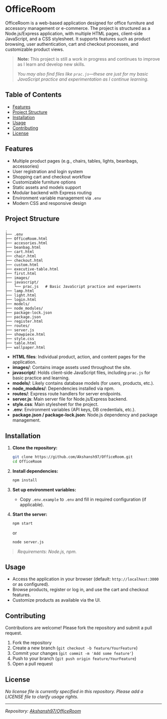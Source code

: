# OfficeRoom

OfficeRoom is a web-based application designed for office furniture and accessory management or e-commerce. The project is structured as a Node.js/Express application, with multiple HTML pages, client-side JavaScript, and a CSS stylesheet. It supports features such as product browsing, user authentication, cart and checkout processes, and customizable product views.

> **Note:** This project is still a work in progress and continues to improve as I learn and develop new skills.
>
> _You may also find files like `prac.js`—these are just for my basic JavaScript practice and experimentation as I continue learning._

## Table of Contents

- [Features](#features)
- [Project Structure](#project-structure)
- [Installation](#installation)
- [Usage](#usage)
- [Contributing](#contributing)
- [License](#license)

## Features

- Multiple product pages (e.g., chairs, tables, lights, beanbags, accessories)
- User registration and login system
- Shopping cart and checkout workflow
- Customizable furniture options
- Static assets and models support
- Modular backend with Express routing
- Environment variable management via `.env`
- Modern CSS and responsive design

## Project Structure

```
.
├── .env
├── OfficeRoom.html
├── accesories.html
├── beanbag.html
├── cart.html
├── chair.html
├── checkout.html
├── custom.html
├── executive-table.html
├── first.html
├── images/
├── javascript/
│   └── prac.js   # Basic JavaScript practice and experiments
├── lamp.html
├── light.html
├── login.html
├── models/
├── node_modules/
├── package-lock.json
├── package.json
├── register.html
├── routes/
├── server.js
├── showpiece.html
├── style.css
├── table.html
├── wallpaper.html
```

- **HTML files**: Individual product, action, and content pages for the application.
- **images/**: Contains image assets used throughout the site.
- **javascript/**: Holds client-side JavaScript files, including `prac.js` for basic practice and learning.
- **models/**: Likely contains database models (for users, products, etc.).
- **node_modules/**: Dependencies installed via npm.
- **routes/**: Express route handlers for server endpoints.
- **server.js**: Main server file for Node.js/Express backend.
- **style.css**: Main stylesheet for the project.
- **.env**: Environment variables (API keys, DB credentials, etc.).
- **package.json / package-lock.json**: Node.js dependency and package management.

## Installation

1. **Clone the repository:**
   ```bash
   git clone https://github.com/Akshansh97/OfficeRoom.git
   cd OfficeRoom
   ```

2. **Install dependencies:**
   ```bash
   npm install
   ```

3. **Set up environment variables:**
   - Copy `.env.example` to `.env` and fill in required configuration (if applicable).

4. **Start the server:**
   ```bash
   npm start
   ```
   or
   ```bash
   node server.js
   ```

> _Requirements: Node.js, npm._

## Usage

- Access the application in your browser (default: `http://localhost:3000` or as configured).
- Browse products, register or log in, and use the cart and checkout features.
- Customize products as available via the UI.

## Contributing

Contributions are welcome! Please fork the repository and submit a pull request.

1. Fork the repository
2. Create a new branch (`git checkout -b feature/YourFeature`)
3. Commit your changes (`git commit -m 'Add some feature'`)
4. Push to your branch (`git push origin feature/YourFeature`)
5. Open a pull request

## License

_No license file is currently specified in this repository. Please add a LICENSE file to clarify usage rights._

---
_Repository: [Akshansh97/OfficeRoom](https://github.com/Akshansh97/OfficeRoom)_
